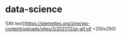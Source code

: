 # data-science

![Alt text](https://stemettes.org/zine/wp-content/uploads/sites/3/2021/12/ai-gif.gif =250x250)
